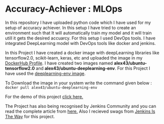 # Accuracy-Achiever : MLOps
In this repository I have uploaded python code which I have used for my setup of accuracy achiever. In this setup I have tried to create an environment such that It will automatically train my model and it will train utill it gets the desired accuarcy. For this setup I used DevOps tools. I have integrated DeepLearning model with DevOps tools like docker and jenkins.<br>

In this Project I have created a docker image with deepLearning libraries like tensorflow2.0, scikit-learn, keras, etc and uploaded the image in my <a href="https://hub.docker.com/u/alex43">DockerHub Profile</a>. I have created two images named <b>alex43/ubuntu-tensorflow2.0</b> and <b>alex43/ubuntu-deeplearning-env</b>. For this Project I have used the <a href="https://hub.docker.com/r/alex43/ubuntu-deeplearning-env">deeplearning-env image</a>.<br>

To Download the image in your system write the command given below :<br>
<code>docker pull alex43/ubuntu-deeplearning-env</code>

For the demo of this project <a href="https://www.linkedin.com/posts/abhinavdubey26_mlops-machinelearning-deeplearning-activity-6672503330020970496-cBWO">click here.</a><br>


The Project has also being recognised by Jenkins Community and you can read the complete article from <a href="https://jenkinsistheway.io/user-story/to-achieve-accuracy/">here.</a> Also I recieved swags from <a href="https://www.linkedin.com/feed/update/urn:li:activity:6755097801086038016/">Jenkins Is The Way</a> for this project.
